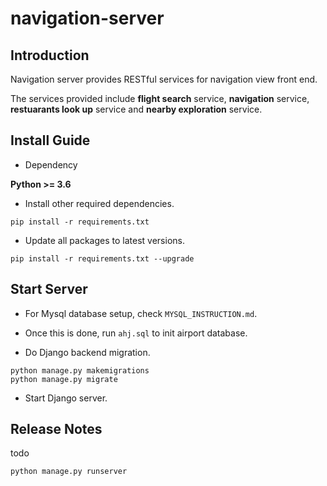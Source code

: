 # navigation-server

## Introduction
Navigation server provides RESTful services for navigation view front end. 

The services provided include <b>flight search</b> service, <b>navigation</b> service, <b>restuarants look up</b> service and <b>nearby exploration</b> service. 

## Install Guide
* Dependency

<b>Python >= 3.6</b>

* Install other required dependencies.

```
pip install -r requirements.txt
```

* Update all packages to latest versions.

```
pip install -r requirements.txt --upgrade
```


## Start Server
* For Mysql database setup, check `MYSQL_INSTRUCTION.md`.

* Once this is done, run `ahj.sql` to init airport database.

* Do Django backend migration.

```
python manage.py makemigrations
python manage.py migrate
```

* Start Django server.

## Release Notes

todo

```
python manage.py runserver
```
